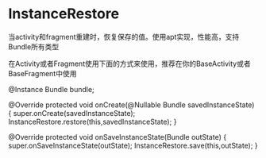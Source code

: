 # InstanceRestore
当activity和fragment重建时，恢复保存的值。使用apt实现，性能高，支持Bundle所有类型

在Activity或者Fragment使用下面的方式来使用，推荐在你的BaseActivity或者BaseFragment中使用

@Instance
Bundle bundle;

@Override
protected void onCreate(@Nullable Bundle savedInstanceState) {
    super.onCreate(savedInstanceState);
    InstanceRestore.restore(this,savedInstanceState);
}

@Override
protected void onSaveInstanceState(Bundle outState) {
    super.onSaveInstanceState(outState);
    InstanceRestore.save(this,outState);
}
